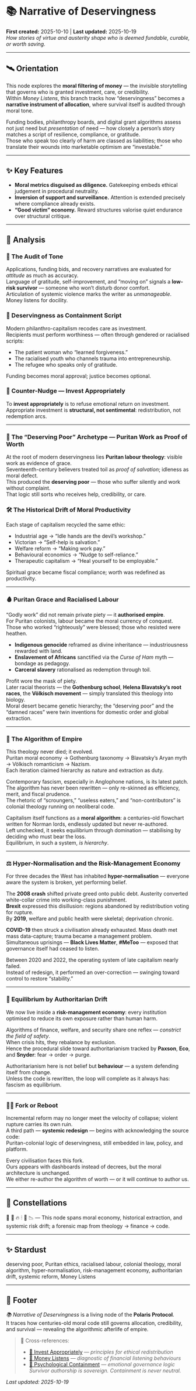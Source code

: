 # 📚 Narrative of Deservingness  
**First created:** 2025-10-10 | **Last updated:** 2025-10-19  
*How stories of virtue and austerity shape who is deemed fundable, curable, or worth saving.*  

---

## 🛰️ Orientation  
This node explores the **moral filtering of money** — the invisible storytelling that governs who is granted investment, care, or credibility.  
Within *Money Listens*, this branch tracks how “deservingness” becomes a **narrative instrument of allocation**, where survival itself is audited through moral tone.  

Funding bodies, philanthropy boards, and digital grant algorithms assess not just need but *presentation* of need — how closely a person’s story matches a script of resilience, compliance, or gratitude.  
Those who speak too clearly of harm are classed as liabilities; those who translate their wounds into marketable optimism are “investable.”  

---

## ✨ Key Features  
- **Moral metrics disguised as diligence.**  Gatekeeping embeds ethical judgement in procedural neutrality.  
- **Inversion of support and surveillance.**  Attention is extended precisely where compliance already exists.  
- **“Good victim” economy.**  Reward structures valorise quiet endurance over structural critique.  

---

## 🧠 Analysis  

### 🎼 The Audit of Tone  
Applications, funding bids, and recovery narratives are evaluated for *attitude* as much as accuracy.  
Language of gratitude, self-improvement, and “moving on” signals a **low-risk survivor** — someone who won’t disturb donor comfort.  
Articulation of systemic violence marks the writer as *unmanageable*.  
Money listens for docility.  

### 🪼 Deservingness as Containment Script  
Modern philanthro-capitalism recodes care as investment.  
Recipients must perform worthiness — often through gendered or racialised scripts:  
- The patient woman who “learned forgiveness.”  
- The racialised youth who channels trauma into entrepreneurship.  
- The refugee who speaks only of gratitude.  

Funding becomes moral approval; justice becomes optional.  

### 🌱 Counter-Nudge — Invest Appropriately  
To **invest appropriately** is to refuse emotional return on investment.  
Appropriate investment is **structural, not sentimental**: redistribution, not redemption arcs.  

---

### 🪽 The “Deserving Poor” Archetype — Puritan Work as Proof of Worth  
At the root of modern deservingness lies **Puritan labour theology**: visible work as evidence of grace.  
Seventeenth-century believers treated toil as *proof of salvation*; idleness as moral defect.  
This produced the **deserving poor** — those who suffer silently and work without complaint.  
That logic still sorts who receives help, credibility, or care.  

### 🛠️ The Historical Drift of Moral Productivity  
Each stage of capitalism recycled the same ethic:  
- Industrial age → “Idle hands are the devil’s workshop.”  
- Victorian → “Self-help is salvation.”  
- Welfare reform → “Making work pay.”  
- Behavioural economics → “Nudge to self-reliance.”  
- Therapeutic capitalism → “Heal yourself to be employable.”  

Spiritual grace became fiscal compliance; worth was redefined as productivity.  

---

### 🩸 Puritan Grace and Racialised Labour  
“Godly work” did not remain private piety — it **authorised empire**.  
For Puritan colonists, labour became the moral currency of conquest.  
Those who worked “righteously” were blessed; those who resisted were heathen.  

- **Indigenous genocide** reframed as divine inheritance — industriousness rewarded with land.  
- **Enslavement of Africans** sanctified via the *Curse of Ham* myth — bondage as pedagogy.  
- **Carceral slavery** rationalised as redemption through toil.  

Profit wore the mask of piety.  
Later racial theorists — the **Gothenburg school**, **Helena Blavatsky’s root races**, the **Völkisch movement** — simply translated this theology into biology.  
Moral desert became genetic hierarchy; the “deserving poor” and the “damned races” were twin inventions for domestic order and global extraction.  

---

### 🧬 The Algorithm of Empire  
This theology never died; it evolved.  
Puritan moral economy → Gothenburg taxonomy → Blavatsky’s Aryan myth → Völkisch romanticism → Nazism.  
Each iteration claimed hierarchy as nature and extraction as duty.  

Contemporary fascism, especially in Anglophone nations, is its latest patch.  
The algorithm has never been rewritten — only re-skinned as efficiency, merit, and fiscal prudence.  
The rhetoric of “scroungers,” “useless eaters,” and “non-contributors” is colonial theology running on neoliberal code.  

Capitalism itself functions as a **moral algorithm**: a centuries-old flowchart written for Norman lords, endlessly updated but never re-authored.  
Left unchecked, it seeks equilibrium through domination — stabilising by deciding who must bear the loss.  
Equilibrium, in such a system, *is hierarchy*.  

---

### ⚖️ Hyper-Normalisation and the Risk-Management Economy  
For three decades the West has inhabited **hyper-normalisation** — everyone aware the system is broken, yet performing belief.  

The **2008 crash** shifted private greed onto public debt.  Austerity converted white-collar crime into working-class punishment.  
**Brexit** expressed this disillusion: regions abandoned by redistribution voting for rupture.  
By **2019**, welfare and public health were skeletal; deprivation chronic.  

**COVID-19** then struck a civilisation already exhausted.  Mass death met mass data-capture; trauma became a management problem.  
Simultaneous uprisings — **Black Lives Matter**, **#MeToo** — exposed that governance itself had ceased to listen.  

Between 2020 and 2022, the operating system of late capitalism nearly failed.  
Instead of redesign, it performed an over-correction — swinging toward control to restore “stability.”  

---

### 📠 Equilibrium by Authoritarian Drift  
We now live inside a **risk-management economy**: every institution optimised to reduce its own exposure rather than human harm.  

Algorithms of finance, welfare, and security share one reflex — *constrict the field of safety*.  
When crisis hits, they rebalance by exclusion.  
Hence the procedural slide toward authoritarianism tracked by **Paxson**, **Eco**, and **Snyder**: fear → order → purge.  

Authoritarianism here is not belief but **behaviour** — a system defending itself from change.  
Unless the code is rewritten, the loop will complete as it always has: fascism as equilibrium.  

---

### 🐦‍🔥 Fork or Reboot  
Incremental reform may no longer meet the velocity of collapse; violent rupture carries its own ruin.  
A third path — **systemic redesign** — begins with acknowledging the source code:  
Puritan-colonial logic of deservingness, still embedded in law, policy, and platform.  

Every civilisation faces this fork.  
Ours appears with dashboards instead of decrees, but the moral architecture is unchanged.  
We either re-author the algorithm of worth — or it will continue to author us.  

---

## 🌌 Constellations  
💸 🌱 🔥 🕯 🧠 📉 — This node spans moral economy, historical extraction, and systemic risk drift; a forensic map from theology → finance → code.  

---

## ✨ Stardust  
deserving poor, Puritan ethics, racialised labour, colonial theology, moral algorithm, hyper-normalisation, risk-management economy, authoritarian drift, systemic reform, Money Listens  

---

## 🏮 Footer  
*📚 Narrative of Deservingness* is a living node of the **Polaris Protocol**.  
It traces how centuries-old moral code still governs allocation, credibility, and survival — revealing the algorithmic afterlife of empire.  

> 📡 Cross-references:
> 
> - [🌱 Invest Appropriately](../README.md) — *principles for ethical redistribution*  
> - [💸 Money Listens](../README.md) — *diagnostic of financial listening behaviours*    
> - [🧠 Psychological Containment](../../../../Metadata_Sabotage_Network/Narrative_And_Psych_Ops/🧠_Psychological_Containment/README.md) — *emotional governance logic*  
*Survivor authorship is sovereign. Containment is never neutral.*  

_Last updated: 2025-10-19_
